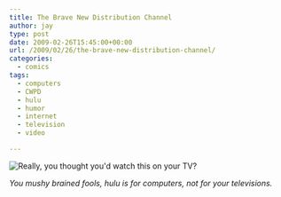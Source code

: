 ```yaml
---
title: The Brave New Distribution Channel
author: jay
type: post
date: 2009-02-26T15:45:00+00:00
url: /2009/02/26/the-brave-new-distribution-channel/
categories:
  - comics
tags:
  - computers
  - CWPD
  - hulu
  - humor
  - internet
  - television
  - video

---
```

![Really, you thought you'd watch this on your TV? ][1]

_You mushy brained fools, hulu is for computers, not for your televisions._

 [1]: https://cdn.rambleon.org/migrate/2009/02/hulu.jpg